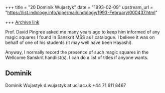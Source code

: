 +++
title = "20 Dominik Wujastyk"
date = "1993-02-09"
upstream_url = "https://list.indology.info/pipermail/indology/1993-February/000437.html"

+++
[Archive link](https://list.indology.info/pipermail/indology/1993-February/000437.html)

Prof. David Pingree asked me many years ago to keep him informed
of any magic squares I found in Sanskrit MSS as I catalogue.  I
believe it was on behalf of one of his students (it may well have been
Hayashi).

Anyway, I normally record the presence of such magic squares in the
Wellcome Sanskrit handlist(s).  I can do a list of titles if anyone
wants.

Dominik
----------------
Dominik Wujastyk                                  d.wujastyk at ucl.ac.uk
                                                       +44 71 611 8467





